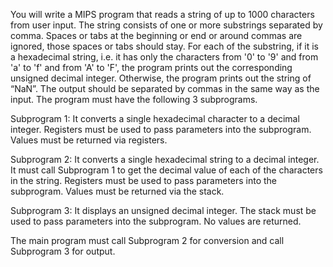 You will write a MIPS program that reads a string of up to 1000 characters from user input. The string consists of one or more substrings separated by comma. Spaces or tabs at the beginning or end or around commas are ignored, those spaces or tabs should stay. For each of the substring, if it is a hexadecimal string, i.e. it has only the characters from '0' to '9' and from 'a' to 'f' and from 'A' to 'F', the program prints out the corresponding unsigned decimal integer. Otherwise, the program prints out the string of “NaN”. The output should be separated by commas in the same way as the input.  The program must have the following 3 subprograms.  

Subprogram 1: It converts a single hexadecimal character to a decimal integer. Registers must be used to pass parameters into the subprogram. Values must be returned via registers. 

Subprogram 2: It converts a single hexadecimal string to a decimal integer. It must call Subprogram 1 to get the decimal value of each of the characters in the string. Registers must be used to pass parameters into the subprogram. Values must be returned via the stack. 

Subprogram 3: It displays an unsigned decimal integer. The stack must be used to pass parameters into the subprogram. No values are returned.  

The main program must call Subprogram 2 for conversion and call Subprogram 3 for output. 
